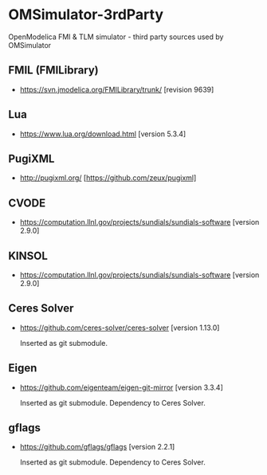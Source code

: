 # OMSimulator-3rdParty

OpenModelica FMI &amp; TLM simulator - third party sources used by OMSimulator

## FMIL (FMILibrary)

- https://svn.jmodelica.org/FMILibrary/trunk/ [revision 9639]

## Lua

- https://www.lua.org/download.html [version 5.3.4]

## PugiXML

- http://pugixml.org/ [https://github.com/zeux/pugixml]

## CVODE

- https://computation.llnl.gov/projects/sundials/sundials-software [version 2.9.0]

## KINSOL

- https://computation.llnl.gov/projects/sundials/sundials-software [version 2.9.0]

## Ceres Solver

- https://github.com/ceres-solver/ceres-solver [version 1.13.0]

  Inserted as git submodule.

## Eigen

- https://github.com/eigenteam/eigen-git-mirror [version 3.3.4]

  Inserted as git submodule. Dependency to Ceres Solver.

## gflags

- https://github.com/gflags/gflags [version 2.2.1]

  Inserted as git submodule. Dependency to Ceres Solver.
